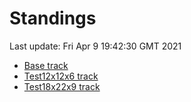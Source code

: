 # Standings

Last update: Fri Apr  9 19:42:30 GMT 2021

* [Base track](comps/Base/2021-04-09/standings.md)
* [Test12x12x6 track](comps/Test12x12x6/2021-04-09/standings.md)
* [Test18x22x9 track](comps/Test18x22x9/2021-04-09/standings.md)
